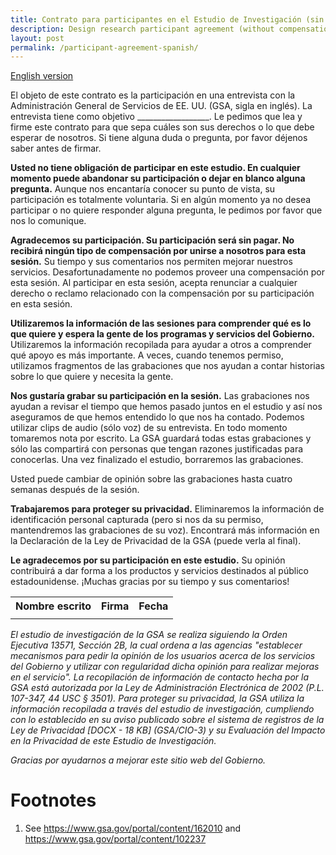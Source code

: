 ```yaml
---
title: Contrato para participantes en el Estudio de Investigación (sin pagar)
description: Design research participant agreement (without compensation)
layout: post
permalink: /participant-agreement-spanish/
---
```


[English version]({{site.baseurl}}/participant-agreement/)


El objeto de este contrato es la participación en una entrevista con la Administración General de Servicios de EE. UU. (GSA, sigla en inglés). La entrevista tiene como objetivo __________________. Le pedimos que lea y firme este contrato para que sepa cuáles son sus derechos o lo que debe esperar de nosotros.  Si tiene alguna duda o pregunta, por favor déjenos saber antes de firmar.

**Usted no tiene obligación de participar en este estudio. En cualquier momento puede abandonar su participación o dejar en blanco alguna pregunta.** Aunque nos encantaría conocer su punto de vista, su participación es totalmente voluntaria. Si en algún momento ya no desea participar o no quiere responder alguna pregunta, le pedimos por favor que nos lo comunique.

**Agradecemos su participación. Su participación será sin pagar. No recibirá ningún tipo de compensación por unirse a nosotros para esta sesión.** Su tiempo y sus comentarios nos permiten mejorar nuestros servicios. Desafortunadamente no podemos proveer una compensación por esta sesión. Al participar en esta sesión, acepta renunciar a cualquier derecho o reclamo relacionado con la compensación por su participación en esta sesión. 

**Utilizaremos la información de las sesiones para comprender qué es lo que quiere y espera la gente de los programas y servicios del Gobierno.** Utilizaremos la información recopilada para ayudar a otros a comprender qué apoyo es más importante. A veces, cuando tenemos permiso, utilizamos fragmentos de las grabaciones que nos ayudan a contar historias sobre lo que quiere y necesita la gente.

**Nos gustaría grabar su participación en la sesión.** Las grabaciones nos ayudan a revisar el tiempo que hemos pasado juntos en el estudio y así nos aseguramos de que hemos entendido lo que nos ha contado. Podemos utilizar clips de audio (sólo voz) de su entrevista. En todo momento tomaremos nota por escrito. La GSA guardará todas estas grabaciones y sólo las compartirá con personas que tengan razones justificadas para conocerlas. Una vez finalizado el estudio, borraremos las grabaciones.

Usted puede cambiar de opinión sobre las grabaciones hasta cuatro semanas después de la sesión.

**Trabajaremos para proteger su privacidad.** Eliminaremos la información de identificación personal capturada (pero si nos da su permiso, mantendremos las grabaciones de su voz). Encontrará más información en la Declaración de la Ley de Privacidad de la GSA (puede verla al final).

**Le agradecemos por su participación en este estudio.** Su opinión contribuirá a dar forma a los productos y servicios destinados al público estadounidense. ¡Muchas gracias por su tiempo y sus comentarios!

<table class="signature-block">
  <tr>
    <th>Nombre escrito</th>
    <th>Firma</th>
    <th>Fecha</th>
  </tr>
  <tr>
    <td></td>
    <td></td>
    <td></td>
  </tr>
</table>


*El estudio de investigación de la GSA se realiza siguiendo la Orden Ejecutiva 13571, Sección 2B, la cual ordena a las agencias "establecer mecanismos para pedir la opinión de los usuarios acerca de los servicios del Gobierno y utilizar con regularidad dicha opinión para realizar mejoras en el servicio". La recopilación de información de contacto hecha por la GSA está autorizada por la Ley de Administración Electrónica de 2002 (P.L. 107-347, 44 USC § 3501). Para proteger su privacidad, la GSA utiliza la información recopilada a través del estudio de investigación, cumpliendo con lo establecido en su aviso publicado sobre el sistema de registros de la Ley de Privacidad [DOCX - 18 KB] (GSA/CIO-3) y su Evaluación del Impacto en la Privacidad de este Estudio de Investigación.*

*Gracias por ayudarnos a mejorar este sitio web del Gobierno.*


<footer>
  <h1 id="footnote-label">Footnotes</h1>
  <ol>
    <li id="footnote-pia">
      <p>See <a href="https://www.gsa.gov/portal/content/162010">https://www.gsa.gov/portal/content/162010</a> and <a href="https://www.gsa.gov/portal/content/102237">https://www.gsa.gov/portal/content/102237</a></p>
    </li>
  </ol>
</footer>

